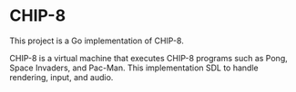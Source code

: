# CHIP-8
This project is a Go implementation of CHIP-8. 

CHIP-8 is a virtual machine that executes CHIP-8 programs such as Pong, Space Invaders, and Pac-Man. This implementation SDL to handle rendering, input, and audio.